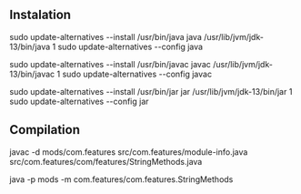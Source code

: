 ## Instalation

sudo update-alternatives --install /usr/bin/java java /usr/lib/jvm/jdk-13/bin/java 1
sudo update-alternatives --config java

sudo update-alternatives --install /usr/bin/javac javac /usr/lib/jvm/jdk-13/bin/javac 1
sudo update-alternatives --config javac

sudo update-alternatives --install /usr/bin/jar jar /usr/lib/jvm/jdk-13/bin/jar 1
sudo update-alternatives --config jar

## Compilation

javac -d mods/com.features src/com.features/module-info.java src/com.features/com/features/StringMethods.java

java -p mods -m com.features/com.features.StringMethods